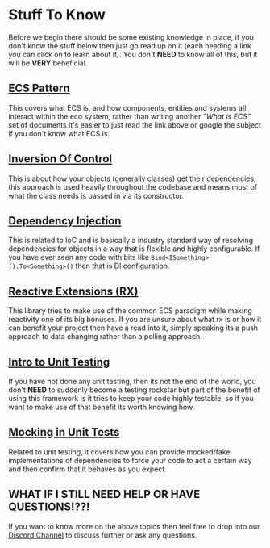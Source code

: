 # Stuff To Know

Before we begin there should be some existing knowledge in place, if you don't know the stuff below then just go read up on it (each heading a link you can click on to learn about it). You don't **NEED** to know all of this, but it will be **VERY** beneficial.

## [ECS Pattern](https://grofit.gitbook.io/development-for-winners/development/game-dev/patterns/ecs)

This covers what ECS is, and how components, entities and systems all interact within the eco system, rather than writing another *"What is ECS"* set of documents it's easier to just read the link above or google the subject if you don't know what ECS is.

## [Inversion Of Control](https://grofit.gitbook.io/development-for-winners/development/general/dependency-patterns/inversion-of-control)

This is about how your objects (generally classes) get their dependencies, this approach is used heavily throughout the codebase and means most of what the class needs is passed in via its constructor.

## [Dependency Injection](https://grofit.gitbook.io/development-for-winners/development/general/dependency-patterns/dependency-injection)

This is related to IoC and is basically a industry standard way of resolving dependencies for objects in a way that is flexible and highly configurable. If you have ever seen any code with bits like `Bind<ISomething>().To<Something>()` then that is DI configuration.

## [Reactive Extensions (RX)](https://grofit.gitbook.io/development-for-winners/development/general/data-patterns/reactive-extensions)

This library tries to make use of the common ECS paradigm while making reactivity one of its big bonuses. If you are unsure about what rx is or how it can benefit your project then have a read into it, simply speaking its a push approach to data changing rather than a polling approach.

## [Intro to Unit Testing](https://grofit.gitbook.io/development-for-winners/development/general/testing/intro-to-testing)

If you have not done any unit testing, then its not the end of the world, you don't **NEED** to suddenly become a testing rockstar but part of the benefit of using this framework is it tries to keep your code highly testable, so if you want to make use of that benefit its worth knowing how.

## [Mocking in Unit Tests](https://grofit.gitbook.io/development-for-winners/development/general/testing/mocking)

Related to unit testing, it covers how you can provide mocked/fake implementations of dependencies to force your code to act a certain way and then confirm that it behaves as you expect.

## WHAT IF I STILL NEED HELP OR HAVE QUESTIONS!??!

If you want to know more on the above topics then feel free to drop into our [Discord Channel](https://discord.gg/bS2rnGz) to discuss further or ask any questions.